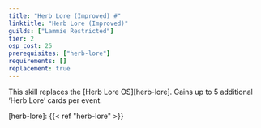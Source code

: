 ```yaml
---
title: "Herb Lore (Improved) #"
linktitle: "Herb Lore (Improved)"
guilds: ["Lammie Restricted"]
tier: 2
osp_cost: 25
prerequisites: ["herb-lore"]
requirements: []
replacement: true
---
```

This skill replaces the [Herb Lore OS][herb-lore]. Gains up to 5 additional ‘Herb Lore’ cards per event.

[herb-lore]: {{< ref "herb-lore" >}}